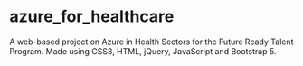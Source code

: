 # azure_for_healthcare
A web-based project on Azure in Health Sectors for the Future Ready Talent Program. Made using CSS3, HTML, jQuery, JavaScript and Bootstrap 5.
